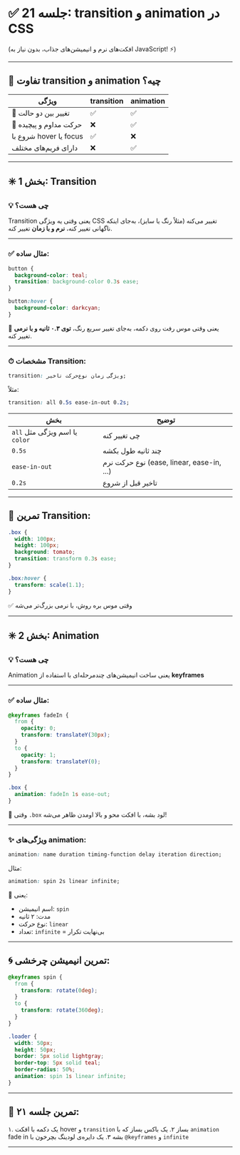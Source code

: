 # ✅ جلسه 21: transition و animation در CSS

(افکت‌های نرم و انیمیشن‌های جذاب، بدون نیاز به JavaScript! ⚡)

---

## 🎯 تفاوت transition و animation چیه؟

| ویژگی                  | transition | animation |
| ---------------------- | ---------- | --------- |
| 🔄 تغییر بین دو حالت   | ✅          | ✅         |
| 🔁 حرکت مداوم و پیچیده | ❌          | ✅         |
| شروع با hover یا focus | ✅          | ❌         |
| دارای فریم‌های مختلف   | ❌          | ✅         |

---

## ✳️ بخش 1: Transition

### 💡 چی هست؟

Transition یعنی وقتی یه ویژگی CSS تغییر می‌کنه (مثلاً رنگ یا سایز)،
به‌جای اینکه ناگهانی تغییر کنه، **نرم و با زمان** تغییر کنه.

---

### ✅ مثال ساده:

```css
button {
  background-color: teal;
  transition: background-color 0.3s ease;
}

button:hover {
  background-color: darkcyan;
}
```

📌 یعنی وقتی موس رفت روی دکمه، به‌جای تغییر سریع رنگ، **توی ۰.۳ ثانیه و با نرمی** تغییر کنه.

---

### ⏱ مشخصات Transition:

```css
transition: ویژگی زمان نوع‌حرکت تاخیر;
```

مثلاً:

```css
transition: all 0.5s ease-in-out 0.2s;
```

| بخش                            | توضیح                                     |
| ------------------------------ | ----------------------------------------- |
| `all` یا اسم ویژگی مثل `color` | چی تغییر کنه                              |
| `0.5s`                         | چند ثانیه طول بکشه                        |
| `ease-in-out`                  | نوع حرکت نرم (ease, linear, ease-in, ...) |
| `0.2s`                         | تاخیر قبل از شروع                         |

---

## 🧩 تمرین Transition:

```css
.box {
  width: 100px;
  height: 100px;
  background: tomato;
  transition: transform 0.3s ease;
}

.box:hover {
  transform: scale(1.1);
}
```

✅ وقتی موس بره روش، با نرمی بزرگ‌تر می‌شه

---

## ✳️ بخش 2: Animation

### 💡 چی هست؟

Animation یعنی ساخت انیمیشن‌های چندمرحله‌ای با استفاده از **keyframes**

---

### ✅ مثال ساده:

```css
@keyframes fadeIn {
  from {
    opacity: 0;
    transform: translateY(30px);
  }
  to {
    opacity: 1;
    transform: translateY(0);
  }
}

.box {
  animation: fadeIn 1s ease-out;
}
```

📌 وقتی `.box` لود بشه، با افکت محو و بالا اومدن ظاهر می‌شه!

---

### ✨ ویژگی‌های animation:

```css
animation: name duration timing-function delay iteration direction;
```

مثال:

```css
animation: spin 2s linear infinite;
```

🔁 یعنی:

* اسم انیمیشن: `spin`
* مدت: ۲ ثانیه
* نوع حرکت: `linear`
* تعداد: `infinite` = بی‌نهایت تکرار

---

## 🌀 تمرین انیمیشن چرخشی:

```css
@keyframes spin {
  from {
    transform: rotate(0deg);
  }
  to {
    transform: rotate(360deg);
  }
}

.loader {
  width: 50px;
  height: 50px;
  border: 5px solid lightgray;
  border-top: 5px solid teal;
  border-radius: 50%;
  animation: spin 1s linear infinite;
}
```

---

## 📝 تمرین جلسه ۲۱:

۱. یک دکمه با افکت hover و `transition` بساز
۲. یک باکس بساز که با `animation` fade in بشه
۳. یک دایره‌ی لودینگ بچرخون با `@keyframes` و `infinite`

---
